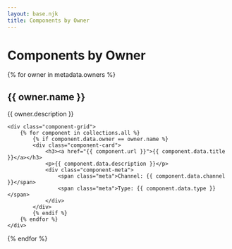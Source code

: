 ```yaml
---
layout: base.njk
title: Components by Owner
---
```


# Components by Owner

{% for owner in metadata.owners %}
<section class="owner-section">
    <h2>{{ owner.name }}</h2>
    <p>{{ owner.description }}</p>
    
    <div class="component-grid">
        {% for component in collections.all %}
            {% if component.data.owner == owner.name %}
            <div class="component-card">
                <h3><a href="{{ component.url }}">{{ component.data.title }}</a></h3>
                <p>{{ component.data.description }}</p>
                <div class="component-meta">
                    <span class="meta">Channel: {{ component.data.channel }}</span>
                    <span class="meta">Type: {{ component.data.type }}</span>
                </div>
            </div>
            {% endif %}
        {% endfor %}
    </div>
</section>
{% endfor %}
